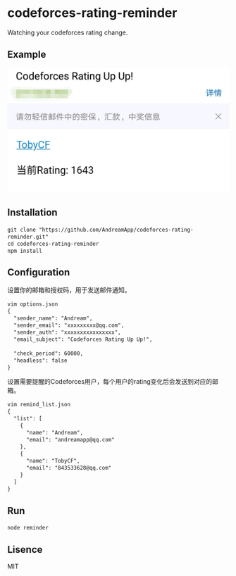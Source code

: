 # codeforces-rating-reminder

Watching your codeforces rating change.

## Example

![Example](https://github.com/AndreamApp/codeforces-rating-reminder/raw/master/screenshots/example.jpg)

## Installation

```shell
git clone "https://github.com/AndreamApp/codeforces-rating-reminder.git"
cd codeforces-rating-reminder
npm install
```

## Configuration

设置你的邮箱和授权码，用于发送邮件通知。

```shell
vim options.json
{
  "sender_name": "Andream",
  "sender_email": "xxxxxxxxx@qq.com",
  "sender_auth": "xxxxxxxxxxxxxxxx",
  "email_subject": "Codeforces Rating Up Up!",

  "check_period": 60000,
  "headless": false
}
```

设置需要提醒的Codeforces用户，每个用户的rating变化后会发送到对应的邮箱。

```shell
vim remind_list.json
{
  "list": [
    {
      "name": "Andream",
      "email": "andreamapp@qq.com"
    },
    {
      "name": "TobyCF",
      "email": "843533628@qq.com"
    }
  ]
}
```

## Run

```shell
node reminder
```

## Lisence

MIT
